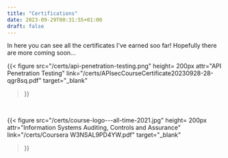 ```yaml
---
title: "Certifications"
date: 2023-09-29T00:31:55+01:00
draft: false
---
```


In here you can see all the certificates I've earned soo far! Hopefully there are more coming soon...

{{< 
    figure src="/certs/api-penetration-testing.png"
    height= 200px
    attr="API Penetration Testing"
    link="/certs/APIsecCourseCertificate20230928-28-qgr8sq.pdf"
    target="_blank"
>}}

<br>

{{< 
    figure src="/certs/course-logo---all-time-2021.jpg"
    height= 200px
    attr="Information Systems Auditing, Controls and Assurance"
    link="/certs/Coursera W3NSAL9PD4YW.pdf"
    target="_blank"
>}}